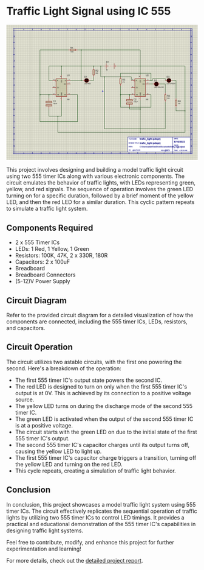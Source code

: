 # Traffic Light Signal using IC 555

![Traffic Light](https://raw.githubusercontent.com/Azazel0203/traffic_light_ic555/main/image.png)

This project involves designing and building a model traffic light circuit using two 555 timer ICs along with various electronic components. The circuit emulates the behavior of traffic lights, with LEDs representing green, yellow, and red signals. The sequence of operation involves the green LED turning on for a specific duration, followed by a brief moment of the yellow LED, and then the red LED for a similar duration. This cyclic pattern repeats to simulate a traffic light system.

## Components Required

- 2 x 555 Timer ICs
- LEDs: 1 Red, 1 Yellow, 1 Green
- Resistors: 100K, 47K, 2 x 330R, 180R
- Capacitors: 2 x 100uF
- Breadboard
- Breadboard Connectors
- (5-12)V Power Supply

## Circuit Diagram

Refer to the provided circuit diagram for a detailed visualization of how the components are connected, including the 555 timer ICs, LEDs, resistors, and capacitors.

## Circuit Operation

The circuit utilizes two astable circuits, with the first one powering the second. Here's a breakdown of the operation:

- The first 555 timer IC's output state powers the second IC.
- The red LED is designed to turn on only when the first 555 timer IC's output is at 0V. This is achieved by its connection to a positive voltage source.
- The yellow LED turns on during the discharge mode of the second 555 timer IC.
- The green LED is activated when the output of the second 555 timer IC is at a positive voltage.
- The circuit starts with the green LED on due to the initial state of the first 555 timer IC's output.
- The second 555 timer IC's capacitor charges until its output turns off, causing the yellow LED to light up.
- The first 555 timer IC's capacitor charge triggers a transition, turning off the yellow LED and turning on the red LED.
- This cycle repeats, creating a simulation of traffic light behavior.

## Conclusion

In conclusion, this project showcases a model traffic light system using 555 timer ICs. The circuit effectively replicates the sequential operation of traffic lights by utilizing two 555 timer ICs to control LED timings. It provides a practical and educational demonstration of the 555 timer IC's capabilities in designing traffic light systems.

Feel free to contribute, modify, and enhance this project for further experimentation and learning!

For more details, check out the [detailed project report](Project_Report.pdf).
